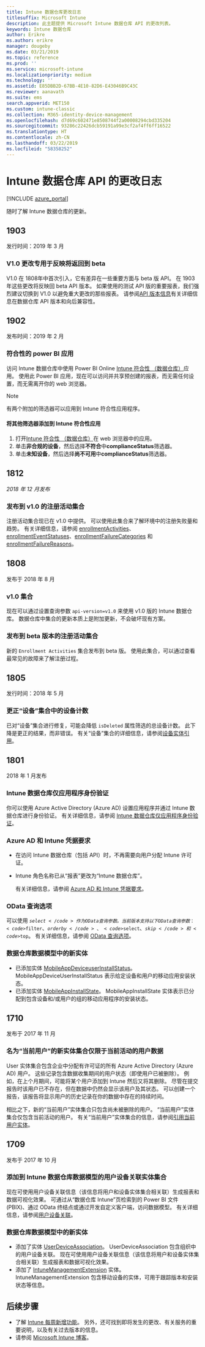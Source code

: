 ```yaml
---
title: Intune 数据仓库更改日志
titlesuffix: Microsoft Intune
description: 此主题提供 Microsoft Intune 数据仓库 API 的更改列表。
keywords: Intune 数据仓库
author: Erikre
ms.author: erikre
manager: dougeby
ms.date: 03/21/2019
ms.topic: reference
ms.prod: ''
ms.service: microsoft-intune
ms.localizationpriority: medium
ms.technology: ''
ms.assetid: E85DBB2D-67BB-4E10-82D6-E43046B9C43C
ms.reviewer: aanavath
ms.suite: ems
search.appverid: MET150
ms.custom: intune-classic
ms.collection: M365-identity-device-management
ms.openlocfilehash: d7d69c602471e8508744f2a00008294cbd335204
ms.sourcegitcommit: 93286c22426dcb59191a99e3cf2af4ff6ff16522
ms.translationtype: HT
ms.contentlocale: zh-CN
ms.lasthandoff: 03/22/2019
ms.locfileid: "58358252"
---
```

# <a name="change-log-for-the-intune-data-warehouse-api"></a>Intune 数据仓库 API 的更改日志

[!INCLUDE [azure_portal](./includes/azure_portal.md)]

随时了解 Intune 数据仓库的更新。

## <a name="1903"></a>1903
发行时间：2019 年 3 月

### <a name="v10-changes-reflecting-back-to-beta"></a>V1.0 更改专用于反映将返回到 beta
V1.0 在 1808年中首次引入，它有差异在一些重要方面与 beta 版 API。 在 1903年这些更改将反映回 beta API 版本。 如果使用的测试 API 版的重要报表，我们强烈建议切换到 V1.0 以避免重大更改的那些报表。 请参阅[API 版本信息](reports-api-url.md)有关详细信息在数据仓库 API 版本和向后兼容性。 

## <a name="1902"></a>1902 
发布时间：2019 年 2 月

### <a name="power-bi-compliance-app"></a>符合性的 power BI 应用 

访问 Intune 数据仓库中使用 Power BI Online [Intune 符合性 （数据仓库）](https://app.powerbi.com/groups/me/getapps/services/Intune_dw_compliance)应用。 使用此 Power BI 应用，现在可以访问并共享预创建的报表，而无需任何设置，而无需离开你的 web 浏览器。 

> [!NOTE]
> 有两个附加的筛选器可以应用到 Intune 符合性应用程序。

#### <a name="add-additional-filters-to-the-intune-compliance-app"></a>将其他筛选器添加到 Intune 符合性应用
1. 打开[Intune 符合性 （数据仓库）](https://app.powerbi.com/groups/me/getapps/services/Intune_dw_compliance)在 web 浏览器中的应用。
2. 单击**非合规的设备**，然后选择**不符合**中**complianceStatus**筛选器。 
3. 单击**未知设备**，然后选择**尚不可用**中**complianceStatus**筛选器。 

## <a name="1812"></a>1812 
_2018 年 12 月发布_

### <a name="enrollment-activities-collection-released-to-v10"></a>发布到 v1.0 的注册活动集合 

注册活动集合现已在 v1.0 中提供。 可以使用此集合来了解环境中的注册失败量和趋势。 有关详细信息，请参阅 [enrollmentActivities](intune-data-warehouse-collections.md#enrollmentactivities)、[enrollmentEventStatuses](intune-data-warehouse-collections.md#enrollmenteventstatuses)、[enrollmentFailureCategories](intune-data-warehouse-collections.md#enrollmentfailurecategories) 和 [enrollmentFailureReasons](intune-data-warehouse-collections.md#enrollmentfailurereasons)。

## <a name="1808"></a>1808
发布于 2018 年 8 月

### <a name="v10-collections"></a>v1.0 集合  

现在可以通过设置查询参数 `api-version=v1.0` 来使用 v1.0 版的 Intune 数据仓库。 数据仓库中集合的更新本质上是附加更新，不会破坏现有方案。

### <a name="enrollment-activities-collection-released-to-beta"></a>发布到 beta 版本的注册活动集合

新的 `Enrollment Activities` 集合发布到 beta 版。 使用此集合，可以通过查看最常见的故障来了解注册过程。 


## <a name="1805"></a>1805
发行时间：2018 年 5 月

### <a name="correction-to-device-count-in-devices-collection"></a>更正“设备”集合中的设备计数 

已对“设备”集合进行修复，可能会降低 `isDeleted` 属性筛选的总设备计数。 此下降是更正的结果，而非错误。 有关“设备”集合的详细信息，请参阅[设备实体引用](reports-ref-devices.md)。 


## <a name="1801"></a>1801
2018 年 1 月发布

### <a name="intune-data-warehouse-application-only-authentication----1867540---"></a>Intune 数据仓库仅应用程序身份验证 <!-- 1867540 -->

你可以使用 Azure Active Directory (Azure AD) 设置应用程序并通过 Intune 数据仓库进行身份验证。 有关详细信息，请参阅 [Intune 数据仓库仅应用程序身份验证](data-warehouse-app-only-auth.md)。

### <a name="azure-ad-and-intune-credential-requirements----2077525---"></a>Azure AD 和 Intune 凭据要求 <!-- 2077525 -->

- 在访问 Intune 数据仓库（包括 API）时，不再需要向用户分配 Intune 许可证。
- Intune 角色名称已从“报表”更改为“Intune 数据仓库”。 

    有关详细信息，请参阅 [Azure AD 和 Intune 凭据要求](reports-api-url.md#azure-ad-and-intune-credential-requirements)。

### <a name="odata-query-options----2077711---"></a>OData 查询选项 <!-- 2077711 -->

可以使用 <code>$select</code> 作为 OData 查询参数。 当前版本支持以下 OData 查询参数：<code>$filter</code>、<code>$orderby</code>、<code>$select</code>、<code>$skip</code> 和 <code>$top</code>。 有关详细信息，请参阅 [OData 查询选项](reports-api-url.md#odata-query-options)。

### <a name="new-entities-in-the-in-data-warehouse-data-model----2077804---"></a>数据仓库数据模型中的新实体 <!-- 2077804 -->

 - 已添加实体 [MobileAppDeviceuserInstallStatus](reports-ref-application.md)。 MobileAppDeviceUserInstallStatus 表示给定设备和用户的移动应用安装状态。
 - 已添加实体 [MobileAppInstallState](reports-ref-application.md#mobileappinstallstate)。 MobileAppInstallState 实体表示已分配到包含设备和/或用户的组的移动应用程序的安装状态。 

## <a name="1710"></a>1710
发布于 2017 年 11 月

### <a name="a-new-entity-collection-named-current-user-is-limited-to-currently-active-user-data----1544273---"></a>名为“当前用户”的新实体集合仅限于当前活动的用户数据 <!-- 1544273 -->

User 实体集合包含企业中分配有许可证的所有 Azure Active Directory (Azure AD) 用户。 这些记录包含数据收集期间的用户状态（即使用户已被删除）。 例如，在上个月期间，可能将某个用户添加到 Intune 然后又将其删除。 尽管在提交报告时该用户已不存在，但在数据中仍然会显示该用户及其状态。 可以创建一个报告，该报告将显示用户的历史记录在你的数据中存在的持续时间。

相比之下，新的“当前用户”实体集合只包含尚未被删除的用户。 “当前用户”实体集合仅包含当前活动的用户。 有关“当前用户”实体集合的信息，请参阅[引用当前用户实体](reports-ref-current-user.md)。

## <a name="1709"></a>1709
发布于 2017 年 10 月

### <a name="user-device-association-entity-collection-added-to-intune-data-warehouse-data-model----1187917---"></a>添加到 Intune 数据仓库数据模型的用户设备关联实体集合 <!-- 1187917 -->

现在可使用用户设备关联信息（该信息将用户和设备实体集合相关联）生成报表和数据可视化效果。 可通过从“数据仓库 Intune”页检索到的 Power BI 文件 (PBIX)、通过 OData 终结点或通过开发自定义客户端，访问数据模型。 有关详细信息，请参阅[用户设备关联](reports-ref-user-device.md)。

### <a name="new-entities-in-the-in-data-warehouse-data-model----1479526--------"></a>数据仓库数据模型中的新实体 <!-- 1479526 --><!-- -->

 - 添加了实体 [UserDeviceAssociation](reports-ref-user-device.md)。 UserDeviceAssociation 包含组织中的用户设备关联。 现在可使用用户设备关联信息（该信息将用户和设备实体集合相关联）生成报表和数据可视化效果。  
 - 添加了 [IntuneManagementExtension](reports-ref-intunemanagementextension.md) 实体。 IntuneManagementExtension 包含移动设备的实体，可用于跟踪版本和安装状态等信息。

## <a name="next-steps"></a>后续步骤
 - 了解 [Intune 每周新增功能](whats-new.md)。 另外，还可找到即将发生的更改、有关服务的重要说明，以及有关过去版本的信息。
 - 请参阅 [Microsoft Intune 博客](https://go.microsoft.com/fwlink/?LinkID=273882)。
